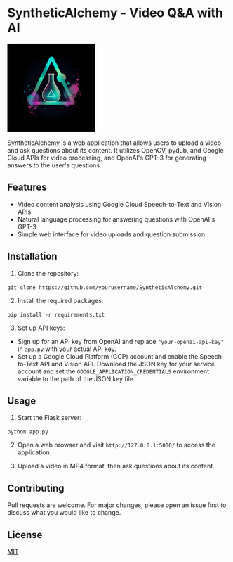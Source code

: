 # SyntheticAlchemy - Video Q&A with AI

<img src="./static/images/logo.png" alt="Logo" width="200" />

SyntheticAlchemy is a web application that allows users to upload a video and ask questions about its content. It utilizes OpenCV, pydub, and Google Cloud APIs for video processing, and OpenAI's GPT-3 for generating answers to the user's questions.

## Features

- Video content analysis using Google Cloud Speech-to-Text and Vision APIs
- Natural language processing for answering questions with OpenAI's GPT-3
- Simple web interface for video uploads and question submission

## Installation

1. Clone the repository:

`git clone https://github.com/yourusername/SyntheticAlchemy.git`


2. Install the required packages:

`pip install -r requirements.txt`


3. Set up API keys:

- Sign up for an API key from OpenAI and replace `"your-openai-api-key"` in `app.py` with your actual API key.
- Set up a Google Cloud Platform (GCP) account and enable the Speech-to-Text API and Vision API. Download the JSON key for your service account and set the `GOOGLE_APPLICATION_CREDENTIALS` environment variable to the path of the JSON key file.

## Usage

1. Start the Flask server:

`python app.py`

2. Open a web browser and visit `http://127.0.0.1:5000/` to access the application.

3. Upload a video in MP4 format, then ask questions about its content.

## Contributing

Pull requests are welcome. For major changes, please open an issue first to discuss what you would like to change.

## License

[MIT](https://choosealicense.com/licenses/mit/)
